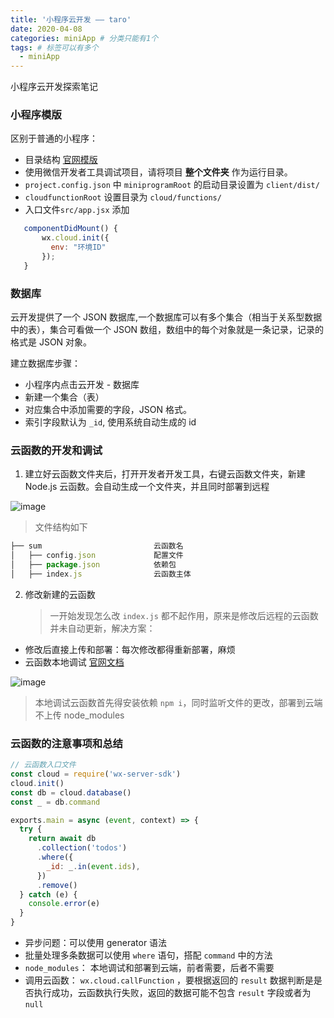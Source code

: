 ```yaml
---
title: '小程序云开发 —— taro'
date: 2020-04-08
categories: miniApp # 分类只能有1个
tags: # 标签可以有多个
  - miniApp
---
```


小程序云开发探索笔记

<!-- more -->

### 小程序模版

区别于普通的小程序：

- 目录结构 [官网模版](https://nervjs.github.io/taro/docs/wxcloud.html)
- 使用微信开发者工具调试项目，请将项目 **整个文件夹** 作为运行目录。
- `project.config.json` 中 `miniprogramRoot` 的启动目录设置为 `client/dist/`
- `cloudfunctionRoot` 设置目录为 `cloud/functions/`
- 入口文件`src/app.jsx` 添加

```js
   componentDidMount() {
       wx.cloud.init({
         env: "环境ID"
       });
   }
```

### 数据库

云开发提供了一个 JSON 数据库,一个数据库可以有多个集合（相当于关系型数据中的表），集合可看做一个 JSON 数组，数组中的每个对象就是一条记录，记录的格式是 JSON 对象。

建立数据库步骤：

- 小程序内点击云开发 - 数据库
- 新建一个集合（表）
- 对应集合中添加需要的字段，JSON 格式。
- 索引字段默认为 `_id`, 使用系统自动生成的 id

### 云函数的开发和调试

1. 建立好云函数文件夹后，打开开发者开发工具，右键云函数文件夹，新建 Node.js 云函数。会自动生成一个文件夹，并且同时部署到远程

![image](https://pic.downk.cc/item/5e8ae285504f4bcb04f75c07.jpg)

> 文件结构如下

```js
├── sum                         云函数名
│   ├── config.json             配置文件
│   ├── package.json            依赖包
│   ├── index.js                云函数主体

```

2. 修改新建的云函数
   > 一开始发现怎么改 `index.js` 都不起作用，原来是修改后远程的云函数并未自动更新，解决方案：

- 修改后直接上传和部署：每次修改都得重新部署，麻烦
- 云函数本地调试 [官网文档](https://developers.weixin.qq.com/miniprogram/dev/wxcloud/guide/functions/local-debug.html)

![image](https://pic.downk.cc/item/5e8ae56b504f4bcb04f996cd.jpg)

> 本地调试云函数首先得安装依赖 `npm i`，同时监听文件的更改，部署到云端不上传 node_modules

### 云函数的注意事项和总结

```js
// 云函数入口文件
const cloud = require('wx-server-sdk')
cloud.init()
const db = cloud.database()
const _ = db.command

exports.main = async (event, context) => {
  try {
    return await db
      .collection('todos')
      .where({
        _id: _.in(event.ids),
      })
      .remove()
  } catch (e) {
    console.error(e)
  }
}
```

- 异步问题：可以使用 generator 语法
- 批量处理多条数据可以使用 `where` 语句，搭配 `command` 中的方法
- `node_modules`： 本地调试和部署到云端，前者需要，后者不需要
- 调用云函数： `wx.cloud.callFunction` ，要根据返回的 `result` 数据判断是是否执行成功，云函数执行失败，返回的数据可能不包含 `result` 字段或者为 `null`
